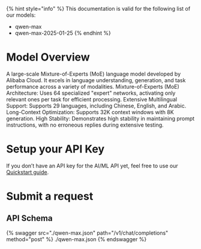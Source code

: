 [#references:start]: <> ({ "template": "openapi" })
{% hint style="info" %}
This documentation is valid for the following list of our models:
* qwen-max
* qwen-max-2025-01-25
{% endhint %}

# Model Overview
A large-scale Mixture-of-Experts (MoE) language model developed by Alibaba Cloud. It excels in language understanding, generation, and task performance across a variety of modalities. Mixture-of-Experts (MoE) Architecture: Uses 64 specialized &quot;expert&quot; networks, activating only relevant ones per task for efficient processing. Extensive Multilingual Support: Supports 29 languages, including Chinese, English, and Arabic. Long-Context Optimization: Supports 32K context windows with 8K generation. High Stability: Demonstrates high stability in maintaining prompt instructions, with no erroneous replies during extensive testing.

# Setup your API Key
If you don’t have an API key for the AI/ML API yet, feel free to use our [Quickstart guide](https://docs.aimlapi.com/quickstart/setting-up).

# Submit a request
## API Schema
{% swagger src="./qwen-max.json" path="/v1/chat/completions" method="post" %}
./qwen-max.json
{% endswagger %}

[#references:end]: <> ({})